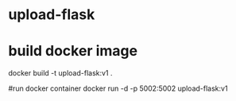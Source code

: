 # upload-flask
# build docker image
docker build -t upload-flask:v1 .

#run docker container
docker run -d -p 5002:5002 upload-flask:v1
